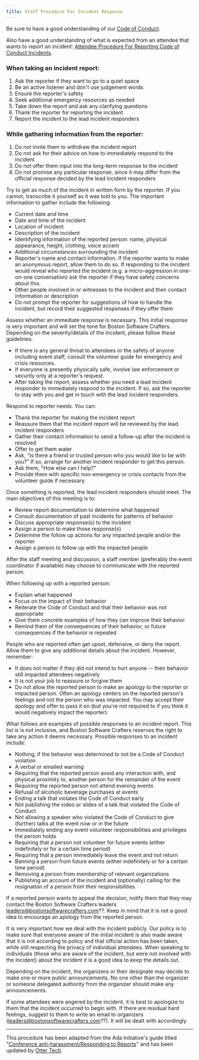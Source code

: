 ```yaml
---
title: Staff Procedure For Incident Response
---
```


Be sure to have a good understanding of our [Code of Conduct](code-of-conduct.md).

Also have a good understanding of what is expected from an attendee that wants to report an incident: [Attendee Procedure For Reporting Code of Conduct Incidents](conduct-attendee-procedure.md).

### When taking an incident report:

1. Ask the reporter if they want to go to a quiet space
1. Be an active listener and don't use judgement words
1. Ensure the reporter's safety
1. Seek additional emergency resources as needed
1. Take down the report and ask any clarifying questions
1. Thank the reporter for reporting the incident
1. Report the incident to the lead incident responders


### While gathering information from the reporter:

1. Do not invite them to withdraw the incident report
1. Do not ask for their advice on how to immediately respond to the incident
1. Do not offer them input into the long-term response to the incident
1. Do not promise any particular response, since it may differ from the official response decided by the lead incident responders

Try to get as much of the incident in written form by the reporter. If you cannot, transcribe it yourself as it was told to you. The important information to gather include the following:

* Current date and time
* Date and time of the incident
* Location of incident
* Description of the incident
* Identifying information of the reported person: name, physical appearance, height, clothing, voice accent
* Additional circumstances surrounding the incident
* Reporter's name and contact information. If the reporter wants to make an anonymous report, allow them to do so. If responding to the incident would reveal who reported the incident (e.g. a micro-aggression in one-on-one conversation) ask the reporter if they have safety concerns about this.
* Other people involved in or witnesses to the incident and their contact information or description
* Do not prompt the reporter for suggestions of how to handle the incident, but record their suggested responses if they offer them

Assess whether an immediate response is necessary. This initial response is very important and will set the tone for Boston Software Crafters. Depending on the severity/details of the incident, please follow these guidelines:

* If there is any general threat to attendees or the safety of anyone including event staff, consult the volunteer guide for emergency and crisis resources.
* If everyone is presently physically safe, involve law enforcement or security only at a reporter's request.
* After taking the report, assess whether you need a lead incident responder to immediately respond to the incident. If so, ask the reporter to stay with you and get in touch with the lead incident responders.

Respond to reporter needs. You can:

* Thank the reporter for making the incident report
* Reassure them that the incident report will be reviewed by the lead incident responders
* Gather their contact information to send a follow-up after the incident is resolved
* Offer to get them water
* Ask, "Is there a friend or trusted person who you would like to be with you?" If so, arrange for another incident responder to get this person.
* Ask them, "How else can I help?"
* Provide them with specific non-emergency or crisis contacts from the volunteer guide if necessary.

Once something is reported, the lead incident responders should meet. The main objectives of this meeting is to:

* Review report documentation to determine what happened
* Consult documentation of past incidents for patterns of behavior
* Discuss appropriate response(s) to the incident
* Assign a person to make those response(s)
* Determine the follow up actions for any impacted people and/or the reporter
* Assign a person to follow up with the impacted people

After the staff meeting and discussion, a staff member (preferably the event coordinator if available) may choose to communicate with the reported person.

When following up with a reported person:

* Explain what happened
* Focus on the impact of their behavior
* Reiterate the Code of Conduct and that their behavior was not appropriate
* Give them concrete examples of how they can improve their behavior
* Remind them of the consequences of their behavior, or future consequences if the behavior is repeated

People who are reported often get upset, defensive, or deny the report. Allow them to give any additional details about the incident. However, remember:

* It does not matter if they did not intend to hurt anyone -- their behavior still impacted attendees negatively
* It is not your job to reassure or forgive them
* Do not allow the reported person to make an apology to the reporter or impacted person. Often an apology centers on the reported person's feelings and not the person who was impacted. You may accept their apology and offer to pass it on (but you're not required to if you think it would negatively impact the reporter).

What follows are examples of possible responses to an incident report. This list is is not inclusive, and Boston Software Crafters reserves the right to take any action it deems necessary. Possible responses to an incident include:

* Nothing, if the behavior was determined to not be a Code of Conduct violation
* A verbal or emailed warning
* Requiring that the reported person avoid any interaction with, and physical proximity to, another person for the remainder of the event
* Requiring the reported person not attend evening events
* Refusal of alcoholic beverage purchases at events
* Ending a talk that violates the Code of Conduct early
* Not publishing the video or slides of a talk that violated the Code of Conduct
* Not allowing a speaker who violated the Code of Conduct to give (further) talks at the event now or in the future
* Immediately ending any event volunteer responsibilities and privileges the person holds
* Requiring that a person not volunteer for future events (either indefinitely or for a certain time period)
* Requiring that a person immediately leave the event and not return
* Banning a person from future events (either indefinitely or for a certain time period)
* Removing a person from membership of relevant organizations
* Publishing an account of the incident and (optionally) calling for the resignation of a person from their responsibilities

If a reported person wants to appeal the decision, notify them that they may contact the Boston Software Crafters leaders <leaders@bostonsoftwarecrafters.com>??. Keep in mind that it is not a good idea to encourage an apology from the reported person.

It is very important how we deal with the incident publicly. Our policy is to make sure that everyone aware of the initial incident is also made aware that it is not according to policy and that official action has been taken, while still respecting the privacy of individual attendees. When speaking to individuals (those who are aware of the incident, but were not involved with the incident) about the incident it is a good idea to keep the details out.

Depending on the incident, the organizers or their designate may decide to make one or more public announcements.  No one other than the organizer or someone delegated authority from the organizer should make any announcements.

If some attendees were angered by the incident, it is best to apologize to them that the incident occurred to begin with. If there are residual hard feelings, suggest to them to write an email to organizers (leaders@bostonsoftwarecrafters.com??). It will be dealt with accordingly.

---

This procedure has been adapted from the Ada Initiative's guide titled "[Conference anti-harassment/Responding to Reports](http://geekfeminism.wikia.com/wiki/Conference_anti-harassment/Responding_to_reports)" and has been updated by [Otter Tech](https://otter.technology/code-of-conduct-training).

